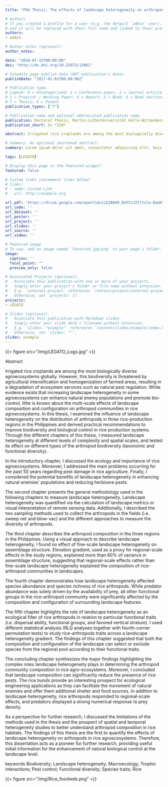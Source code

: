```yaml
---
title: "PhD Thesis: The effects of landscape heterogeneity on arthropod communities in tropical rice agro-ecosystems"

# Authors
# If you created a profile for a user (e.g. the default `admin` user), write the username (folder name) here 
# and it will be replaced with their full name and linked to their profile.
authors:
- admin

# Author notes (optional)
author_notes:

date: "2018-07-15T00:00:00"
doi: "http://dx.doi.org/10.25673/13861"

# Schedule page publish date (NOT publication's date).
publishDate: "2017-01-01T00:00:00Z"

# Publication type.
# Legend: 0 = Uncategorized; 1 = Conference paper; 2 = Journal article;
# 3 = Preprint / Working Paper; 4 = Report; 5 = Book; 6 = Book section;
# 7 = Thesis; 8 = Patent
publication_types: ["7"]

# Publication name and optional abbreviated publication name.
publication: Doctoral Thesis, Martin-LutherUniversität Halle-Wittenberg.
publication_short: In *ICW*

abstract: Irrigated rice croplands are among the most biologically diverse agroecosystems globally. However, this biodiversity is threatened by agricultural intensification and homogenization of farmed areas, resulting in a degradation of ecosystem services such as natural pest regulation. While evidence exists that increasing landscape heterogeneity in some agroecosystems can enhance natural enemy populations and promote bio-control, little is known about the multi-scale effects of landscape composition and configuration on arthropod communities in rice agroecosystems. In this thesis, I examined the influence of landscape heterogeneity on the distribution of arthropods in three rice-production regions in the Philippines and derived practical recommendations to improve biodiversity and biological control in rice production systems. Through the different chapters of this thesis, I measured landscape heterogeneity at different levels of complexity and spatial scales, and tested its effect on different types of the arthropod biodiversity (taxonomic and functional diversity).

# Summary. An optional shortened abstract.
summary: Lorem ipsum dolor sit amet, consectetur adipiscing elit. Duis posuere tellus ac convallis placerat. Proin tincidunt magna sed ex sollicitudin condimentum.

tags: [LEGATO]

# Display this page in the Featured widget?
featured: false

# Custom links (uncomment lines below)
# links:
# - name: Custom Link
#   url: http://example.org

url_pdf: 'https://drive.google.com/open?id=1iE2B809_DU5TzJZtlYcCo-BaeH72PmTl'
url_code: ''
url_dataset: ''
url_poster: ''
url_project: ''
url_slides: ''
url_source: ''
url_video: ''

# Featured image
# To use, add an image named `featured.jpg/png` to your page's folder. 
image:
  caption: ''
  focal_point: ""
  preview_only: false

# Associated Projects (optional).
#   Associate this publication with one or more of your projects.
#   Simply enter your project's folder or file name without extension.
#   E.g. `internal-project` references `content/project/internal-project/index.md`.
#   Otherwise, set `projects: []`.
projects:
- LEGATO

# Slides (optional).
#   Associate this publication with Markdown slides.
#   Simply enter your slide deck's filename without extension.
#   E.g. `slides: "example"` references `content/slides/example/index.md`.
#   Otherwise, set `slides: ""`.
slides: example
---
```


{{< figure src="/img/LEGATO_Logo.jpg" >}}

Abstract

Irrigated rice croplands are among the most biologically diverse agroecosystems globally. However, this biodiversity is threatened by agricultural intensification and homogenization of farmed areas, resulting in a degradation of ecosystem services such as natural pest regulation. While evidence exists that increasing landscape heterogeneity in some agroecosystems can enhance natural enemy populations and promote bio-control, little is known about the multi-scale effects of landscape composition and configuration on arthropod communities in rice agroecosystems. In this thesis, I examined the influence of landscape heterogeneity on the distribution of arthropods in three rice-production regions in the Philippines and derived practical recommendations to improve biodiversity and biological control in rice production systems. Through the different chapters of this thesis, I measured landscape heterogeneity at different levels of complexity and spatial scales, and tested its effect on different types of the arthropod biodiversity (taxonomic and functional diversity).

In the introductory chapter, I discussed the ecology and importance of rice agroecosystems. Moreover, I addressed the main problems occurring for the past 50 years regarding pest damage in rice agriculture. Finally, I considered the potential benefits of landscape heterogeneity in enhancing natural enemies' populations and reducing herbivore pests.

The second chapter presents the general methodology used in the following chapters to measure landscape heterogeneity. Landscape heterogeneity was quantified via the calculation of landscape metrics or visual interpretation of remote sensing data. Additionally, I described the two sampling methods used to collect the arthropods in the fields (i.e. sweep net and blow-vac) and the different approaches to measure the diversity of arthropods.

The third chapter describes the arthropod composition in the three regions in the Philippines. Using a visual approach to describe landscape heterogeneity, I found no effect of fine-scale landscape heterogeneity on assemblage structure. Elevation gradient, used as a proxy for regional-scale effects in the study regions, explained more than 60% of variance in assemblage structure, suggesting that regional-scale effects rather than fine-scale landscape heterogeneity explained the composition of rice-arthropod communities in landscapes.

The fourth chapter demonstrates how landscape heterogeneity affected species abundance and species richness of rice arthropods. While predator abundance was solely driven by the availability of prey, all other functional groups in the rice-arthropod community were significantly affected by the composition and configuration of surrounding landscape features.

The fifth chapter highlights the role of landscape heterogeneity as an ecological filter of rice arthropods in relation to particular functional traits (i.e. dispersal ability, functional groups, and favored vertical stratum). I used different statistical analysis (RLQ analyses together with fourth-corner permutation tests) to study rice-arthropods traits across a landscape heterogeneity gradient. The findings of this chapter suggested that both the composition and configuration of the landscape can select or exclude species from the regional pool according to their functional traits.

The concluding chapter synthesizes the major findings highlighting the complex roles landscape heterogeneity plays in determining the arthropod community composition in rice agro-ecosystems. Moreover, I concluded that landscape composition can significantly reduce the presence of rice pests. The rice bunds provide an interesting prospect for ecological engineering applications as they can facilitate the movement of natural enemies and offer them additional shelter and food sources. In addition to landscape heterogeneity, rice arthropods responded to regional-scale effects, and predators displayed a strong numerical response to prey density.

As a perspective for further research, I discussed the limitations of the methods used in the thesis and the prospect of spatial and temporal heterogeneity studies to better understand arthropod composition in rice habitats. The findings of this thesis are the first to quantify the effects of landscape heterogeneity on arthropods in rice agroecosystems. Therefore, this dissertation acts as a pioneer for further research, providing useful initial information for the enhancement of natural biological control at the landscape level.

keywords
Biodiversity; Landscape heterogeneity; Macroecology; Trophic interactions; Pest control; Functional diversity; Species traits; Rice

{{< figure src="/img/Rice_foodweb.png" >}}
